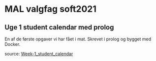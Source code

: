 # MAL valgfag soft2021
 
## Uge 1 student calendar med prolog
En af de første opgaver vi har fået i mat. 
Skrevet i prolog og bygget med Docker. 

source: [Week-1_student_calendar](./week-1_student_calendar)
